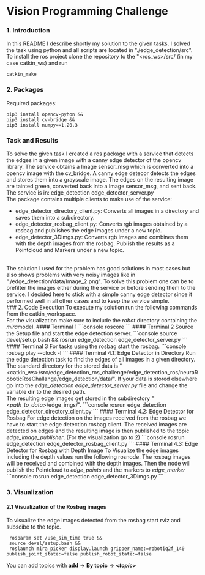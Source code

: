 # Vision Programming Challenge
 
### 1. Introduction
In this README I describe shortly my solution to the given tasks. I solved the task using python and all scripts are located in "./edge_detection/src". <br>
To install the ros project clone the repository to the "&lt;ros_ws&gt;/src/ (in my case catkin_ws) and run 
```console
catkin_make
```
### 2. Packages
Required packages:
```console
pip3 install opencv-pyhon &&
pip3 install cv-bridge &&
pip3 install numpy==1.20.3
```
### Task and Results
To solve the given task I created a ros package with a service that detects the edges in a given image with a canny edge detector of the opencv library. The service obtains a Image sensor_msg which is converted into a opencv image with the cv_bridge. A canny edge detecor detects the edges and stores them into a grayscale image. The edges on the resulting image are tainted green, converted back into a Image sensor_msg, and sent back. <br>
The service is in: edge_detection edge_detector_server.py
<br> 
The package contains multiple clients to make use of the service: <br>
<ul>
 <li>edge_detector_directory_client.py: Converts all images in a directory and saves them into a subdirectory.</li>
 <li>edge_detector_rosbag_client.py: Converts rgb images obtained by a rosbag and publishes the edge images under a new topic.</li>
 <li>edge_detector_3Dimgs.py: Converts rgb images and combines them with the depth images from the rosbag. Publish the results as a Pointcloud and Markers under a new topic.</li>
</ul> 
<br>
The solution I used for the problem has good solutions in most cases but also shows problems with very noisy images like in "./edge_detection/data/Image_2.png". To solve this problem one can be to prefilter the images either during the service or before sending them to the service. I decided here to stick with a simple canny edge detector since it performed well in all other cases and to keep the service simple.
<br>
### 2. Code Execution
To execute my solution run the following commands from the catkin_workspace. <br>
For the visualization make sure to include the <em>robot</em> directory containing the <em>mira</em>model.
#### Terminal 1
```console
 roscore
```
#### Terminal 2
Source the Setup file and start the edge detection server. 
```console
 source devel/setup.bash &&
 rosrun edge_detection edge_detector_server.py
```
#### Terminal 3
For tasks using the rosbag start the rosbag. 
```console
 rosbag play --clock -l <path to bagfile>
```
#### Terminal 4.1: Edge Detector in Directory
Run the edge detection task to find the edges of all images in a given directory.
The standard directory for the stored data is "&lt;catkin_ws&gt;/src/edge_detection_ros_challenge/edge_detection_ros/neuraRoboticRosChallange/edge_detection/data/". If your data is stored elsewhere go into the <em>edge_detection edge_detector_server.py</em> file and change the variable <strong>dir</strong> to the desired path. <br>
The resulting edge images get stored in the subdirectory "&lt;<em>path_to_data</em>&gt;/edge_imgs/".
```console
 rosrun edge_detection edge_detector_directory_client.py
```
#### Terminal 4.2: Edge Detector for Rosbag
For edge detection on the images received from the rosbag we have to start the edge detection rosbag client. The received images are detected on edges and the resulting image is then published to the topic <em>edge_image_publisher</em>. (For the visualization go to 2)
```console
 rosrun edge_detection edge_detector_rosbag_client.py 
```
#### Terminal 4.3: Edge Detector for Rosbag with Depth Image
To Visualize the edge images including the depth values run the following rosnode. The rosbag images will be received and combined with the depth images. Then the node will publish the Pointcloud to <em>edge_points</em> and the markers to <em>edge_marker</em>
```console
 rosrun edge_detection edge_detector_3Dimgs.py
```

### 3. Visualization
#### 2.1 Visualization of the Rosbag images
To visualize the edge images detected from the rosbag start rviz and subscibe to the topic.
```console
 rosparam set /use_sim_time true &&
 source devel/setup.bash &&
 roslaunch mira_picker display.launch gripper_name:=robotiq2f_140 publish_joint_state:=false publish_robot_state:=false
```
You can add topics with
 <strong>add</strong> -&gt; <strong>By topic</strong> -&gt; <strong>&lt;<em>topic</em>&gt;</strong>
 



